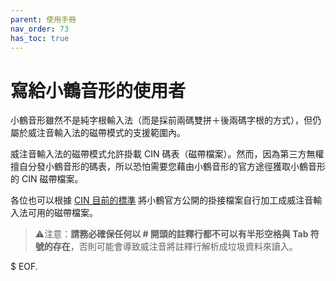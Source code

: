 ```yaml
---
parent: 使用手冊
nav_order: 73
has_toc: true
---
```

# 寫給小鶴音形的使用者

小鶴音形雖然不是純字根輸入法（而是採前兩碼雙拼＋後兩碼字根的方式），但仍屬於威注音輸入法的磁帶模式的支援範圍內。

威注音輸入法的磁帶模式允許掛載 CIN 碼表（磁帶檔案）。然而，因為第三方無權擅自分發小鶴音形的碼表，所以恐怕需要您藉由小鶴音形的官方途徑獲取小鶴音形的 CIN 磁帶檔案。

各位也可以根據 [CIN 目前的標準](../CIN_EVOLUTION.md) 將小鶴官方公開的掛接檔案自行加工成威注音輸入法可用的磁帶檔案。

> ⚠️注意：**請務必確保任何以 # 開頭的註釋行都不可以有半形空格與 Tab 符號的存在**，否則可能會導致威注音將註釋行解析成垃圾資料來讀入。

$ EOF.
